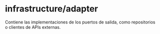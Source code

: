 # infrastructure/adapter

Contiene las implementaciones de los puertos de salida, como repositorios o clientes de APIs externas.
